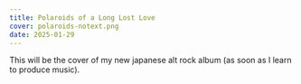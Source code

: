 ```yaml
---
title: Polaroids of a Long Lost Love
cover: polaroids-notext.png
date: 2025-01-29
---
```

This will be the cover of my new japanese alt rock album (as soon as I learn to produce music).
